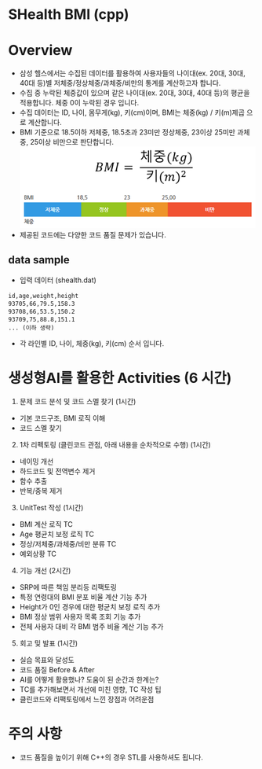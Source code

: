 # SHealth BMI (cpp)

# Overview
- 삼성 헬스에서는 수집된 데이터를 활용하여 사용자들의 나이대(ex. 20대, 30대, 40대 등)별 저체중/정상체중/과체중/비만의 통계를 계산하고자 합니다.
- 수집 중 누락된 체중값이 있으며 같은 나이대(ex. 20대, 30대, 40대 등)의 평균을 적용합니다. 체중 0이 누락된 경우 입니다.
- 수집 데이터는 ID, 나이, 몸무게(kg), 키(cm)이며, BMI는 체중(kg) / 키(m)제곱 으로 계산합니다.
- BMI 기준으로 18.5이하 저체중, 18.5초과 23미만 정상체중, 23이상 25미만 과체중, 25이상 비만으로 판단합니다.
![BMI](./bmi.png)
- 제공된 코드에는 다양한 코드 품질 문제가 있습니다. 


## data sample
- 입력 데이터 (shealth.dat)
```
id,age,weight,height
93705,66,79.5,158.3
93708,66,53.5,150.2
93709,75,88.8,151.1
... (이하 생략)
```
- 각 라인별 ID, 나이, 체중(kg), 키(cm) 순서 입니다.


# 생성형AI를 활용한 Activities (6 시간)
1. 문제 코드 분석 및 코드 스멜 찾기 (1시간)
- 기본 코드구조, BMI 로직 이해 
- 코드 스멜 찾기 
2. 1차 리펙토링 (클린코드 관점, 아래 내용을 순차적으로 수행) (1시간) 
- 네이밍 개선
- 하드코드 및 전역변수 제거 
- 함수 추출
- 반복/중복 제거
3. UnitTest 작성 (1시간)
- BMI 계산 로직 TC
- Age 평균치 보정 로직 TC
- 정상/저체중/과체중/비만 분류 TC
- 예외상황 TC
4. 기능 개선 (2시간)
- SRP에 따른 책임 분리등 리팩토링 
- 특정 연령대의 BMI 분포 비율 계산 기능 추가
- Height가 0인 경우에 대한 평균치 보정 로직 추가 
- BMI 정상 범위 사용자 목록 조회 기능 추가
- 전체 사용자 대비 각 BMI 범주 비율 계산 기능 추가
5. 회고 및 발표 (1시간) 
- 실습 목표와 달성도 
- 코드 품질 Before & After
- AI를 어떻게 활용했나? 도움이 된 순간과 한계는? 
- TC를 추가해보면서 개선에 미친 영향, TC 작성 팁
- 클린코드와 리팩토링에서 느낀 장점과 어려운점


# 주의 사항
- 코드 품질을 높이기 위해 C++의 경우 STL를 사용하셔도 됩니다.

